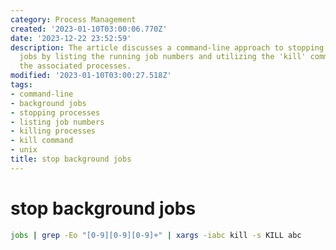 ```yaml
---
category: Process Management
created: '2023-01-10T03:00:06.770Z'
date: '2023-12-22 23:52:59'
description: The article discusses a command-line approach to stopping background
  jobs by listing the running job numbers and utilizing the 'kill' command to terminate
  the associated processes.
modified: '2023-01-10T03:00:27.518Z'
tags:
- command-line
- background jobs
- stopping processes
- listing job numbers
- killing processes
- kill command
- unix
title: stop background jobs
---
```


# stop background jobs

```bash
jobs | grep -Eo "[0-9][0-9][0-9]+" | xargs -iabc kill -s KILL abc
```

